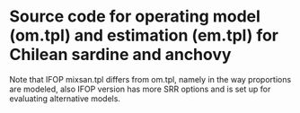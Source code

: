 # Source code for operating model (om.tpl) and estimation (em.tpl) for Chilean sardine and anchovy

Note that IFOP mixsan.tpl differs from om.tpl, namely in the way proportions are modeled, also IFOP version has more SRR options and is set up for evaluating alternative models.


